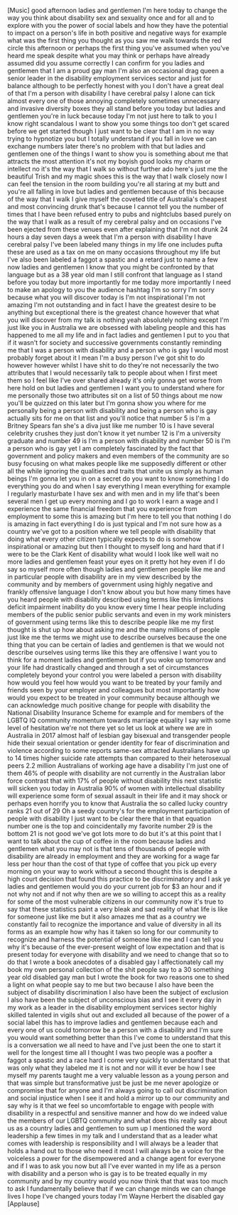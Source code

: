
[Music]
good afternoon ladies and gentlemen I&#39;m
here today to change the way you think
about disability sex and sexuality once
and for all
and to explore with you the power of
social labels and how they have the
potential to impact on a person&#39;s life
in both positive and negative ways for
example what was the first thing you
thought as you saw me walk towards the
red circle this afternoon or perhaps the
first thing you&#39;ve assumed when you&#39;ve
heard me speak despite what you may
think or perhaps have already assumed
did you assume correctly I can confirm
for you ladies and gentlemen that I am a
proud gay man I&#39;m also an occasional
drag queen a senior leader in the
disability employment services sector
and just for balance although to be
perfectly honest with you I don&#39;t have a
great deal of that I&#39;m a person with
disability I have cerebral palsy I alone
can tick almost every one of those
annoying completely sometimes
unnecessary and invasive diversity boxes
they all stand before you today but
ladies and gentlemen you&#39;re in luck
because today I&#39;m not just here to talk
to you I know right scandalous I want to
show you some things too don&#39;t get
scared before we get started though I
just want to be clear that I am in no
way trying to hypnotize you but I
totally understand if you fall in love
we can exchange numbers later there&#39;s no
problem with that but ladies and
gentlemen one of the things I want to
show you is something about me that
attracts the most attention it&#39;s not my
boyish good looks my charm or intellect
no it&#39;s the way that I walk so without
further ado here&#39;s just me the beautiful
Trish and my magic shoes this is the way
that I walk
closely now I can feel the tension in
the room building you&#39;re all staring at
my butt and you&#39;re all falling in love
but ladies and gentlemen because of this
because of the way that I walk I give
myself the coveted title of Australia&#39;s
cheapest and most convincing drunk
that&#39;s because I cannot tell you the
number of times that I have been refused
entry to pubs and nightclubs based
purely on the way that I walk as a
result of my cerebral palsy and on
occasions I&#39;ve been ejected from these
venues even after explaining that I&#39;m
not drunk 24 hours a day seven days a
week
that I&#39;m a person with disability I have
cerebral palsy I&#39;ve been labeled many
things in my life one includes pufta
these are used as a tax on me on many
occasions throughout my life but I&#39;ve
also been labeled a faggot a spastic and
a retard just to name a few now ladies
and gentlemen I know that you might be
confronted by that language but as a 38
year old man I still confront that
language as I stand before you today but
more importantly for me today more
importantly I need to make an apology to
you the audience hashtag I&#39;m so sorry
I&#39;m sorry because what you will discover
today is I&#39;m not inspirational
I&#39;m not amazing I&#39;m not outstanding
and in fact I have the greatest desire
to be anything but exceptional there is
the greatest chance however that what
you will discover from my talk is
nothing
yeah absolutely nothing except I&#39;m just
like you in Australia we are obsessed
with labeling people and this has
happened to me all my life and in fact
ladies and gentlemen I put to you that
if it wasn&#39;t for society and successive
governments constantly reminding me that
I was a person with disability and a
person who is gay I would most probably
forget about it I mean I&#39;m a busy person
I&#39;ve got shit to do
however however whilst I have shit to do
they&#39;re not necessarily the two
attributes that I would necessarily talk
to people about when I first meet them
so I feel like I&#39;ve over shared already
it&#39;s only gonna get worse from here hold
on but ladies and gentlemen I want you
to understand where for me personally
those two attributes sit on a list of 50
things about me now you&#39;ll be quizzed on
this later but I&#39;m gonna show you where
for me personally being a person with
disability and being a person who is gay
actually sits for me on that list and
you&#39;ll notice that number 5 is I&#39;m a
Britney Spears fan she&#39;s a diva just
like me number 10 is I have several
celebrity crushes they just don&#39;t know
it yet
number 12 is I&#39;m a university graduate
and number 49 is I&#39;m a person with
disability and number 50 is I&#39;m a person
who is gay yet I am completely
fascinated by the fact that government
and policy makers and even members of
the community are so busy focusing on
what makes people like me supposedly
different or other all the while
ignoring the qualities and traits that
unite us simply as human beings I&#39;m
gonna let you in on a secret do you want
to know something I do everything you do
and when I say everything I mean
everything for example I regularly
masturbate I have sex and with men and
in my life that&#39;s been several men I get
up every morning and I go to work I earn
a wage and I experience the same
financial freedom that you experience
from employment to some this is amazing
but
I&#39;m here to tell you that nothing I do
is amazing in fact everything I do is
just typical and I&#39;m not sure how as a
country we&#39;ve got to a position where we
tell people with disability that doing
what every other citizen typically
expects to do is somehow inspirational
or amazing but then I thought to myself
long and hard that if I were to be the
Clark Kent
of disability what would I look like
well wait no more ladies and gentlemen
feast your eyes on it pretty hot hey
even if I do say so myself more often
though ladies and gentlemen people like
me and in particular people with
disability are in my view described by
the community and by members of
government using highly negative and
frankly offensive language I don&#39;t know
about you but how many times have you
heard people with disability described
using terms like this limitations
deficit impairment inability do you know
every time I hear people including
members of the public senior public
servants and even in my work ministers
of government using terms like this to
describe people like me my first thought
is shut up how about asking me and the
many millions of people just like me the
terms we might use to describe ourselves
because the one thing that you can be
certain of ladies and gentlemen is that
we would not describe ourselves using
terms like this they are offensive I
want you to think for a moment ladies
and gentlemen but if you woke up
tomorrow and your life had drastically
changed and through a set of
circumstances completely beyond your
control
you were labeled a person
with disability how would you feel how
would you want to be treated by your
family and friends seen by your employer
and colleagues but most importantly how
would you expect to be treated in your
community because although we can
acknowledge much positive change for
people with disability the National
Disability Insurance Scheme for example
and for members of the LGBTQ IQ
community
momentum towards marriage equality I say
with some level of hesitation we&#39;re not
there yet
so let us look at where we are in
Australia in 2017
almost half of lesbian gay bisexual and
transgender people hide their sexual
orientation or gender identity for fear
of discrimination and violence according
to some reports same-sex attracted
Australians have up to 14 times higher
suicide rate attempts than compared to
their heterosexual peers 2.2 million
Australians of working age have a
disability I&#39;m just one of them 46% of
people with disability are not currently
in the Australian labor force
contrast that with 17% of people without
disability this next statistic will
sicken you today in Australia 90% of
women with intellectual disability will
experience some form of sexual assault
in their life and it may shock or
perhaps even horrify you to know that
Australia the so called lucky country
ranks 21 out of 29 Oh a seedy country&#39;s
for the employment participation of
people with disability I just want to be
clear there that in that equation number
one is the top and coincidentally my
favorite number 29 is the bottom 21 is
not good we&#39;ve got lots more to do but
it&#39;s at this point that I want to talk
about the cup of coffee in the room
because ladies and gentlemen what you
may not
is that tens of thousands of people with
disability are already in employment and
they are working for a wage far less per
hour than the cost of that type of
coffee that you pick up every morning on
your way to work without a second
thought this is despite a high court
decision that found this practice to be
discriminatory and I ask ye ladies and
gentlemen would you do your current job
for $3 an hour and if not why not and if
not why then are we so willing to accept
this as a reality for some of the most
vulnerable citizens in our community now
it&#39;s true to say that these statistics
paint a very bleak and sad reality of
what life is like for someone just like
me but it also amazes me that as a
country we constantly fail to recognize
the importance and value of diversity in
all its forms as an example how why has
it taken so long for our community to
recognize and harness the potential of
someone like me and I can tell you why
it&#39;s because of the ever-present weight
of low expectation and that is present
today for everyone with disability and
we need to change that so to do that I
wrote a book anecdotes of a disabled gay
I affectionately call my book my own
personal collection of the shit people
say to a 30 something year old disabled
gay man but I wrote the book for two
reasons one to shed a light on what
people say to me but two because I also
have been the subject of disability
discrimination I also have been the
subject of exclusion I also have been
the subject of unconscious bias and I
see it every day in my work as a leader
in the disability employment services
sector highly skilled talented in
vigils shut out and excluded all because
of the power of a social label this has
to improve ladies and gentlemen because
each and every one of us could tomorrow
be a person with a disability and I&#39;m
sure you would want something better
than this
I&#39;ve come to understand that this is a
conversation we all need to have and
I&#39;ve just been the one to start it well
for the longest time all I thought I was
two people was a poofter a faggot a
spastic and a race hard I come very
quickly to understand that that was only
what they labeled me it is not and nor
will it ever be how I see myself
my parents taught me a very valuable
lesson as a young person and that was
simple but transformative just be just
be me never apologize or compromise that
for anyone and I&#39;m always going to call
out discrimination and social injustice
when I see it and hold a mirror up to
our community and say why is it that we
feel so uncomfortable to engage with
people with disability in a respectful
and sensitive manner and how do we
indeed value the members of our LGBTQ
community and what does this really say
about us as a country ladies and
gentlemen to sum up I mentioned the word
leadership a few times in my talk and I
understand that as a leader what comes
with leadership is responsibility and I
will always be a leader that holds a
hand out to those who need it most
I will always be a voice for the
voiceless a power for the disempowered
and a change agent for everyone and if I
was to ask you now but all I&#39;ve ever
wanted in my life as a person with
disability and a person who is gay is to
be treated equally in my community and
by my country would you now think
that that was too much to ask I
fundamentally believe that if we can
change minds we can change lives I hope
I&#39;ve changed yours today I&#39;m Wayne
Herbert the disabled gay
[Applause]

